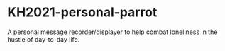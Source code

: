 # KH2021-personal-parrot
A personal message recorder/displayer to help combat loneliness in the hustle of day-to-day life.
